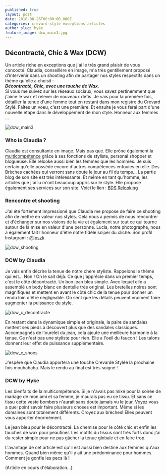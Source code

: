 ```yaml
---
published: true
layout: post
date: 2018-08-26T00:00:00.000Z
categories: crevard-style exceptions articles
author_slug: hyke
feature_image: dcw_main3.jpg
---
```

## Décontracté, Chic & Wax (DCW)

Un article riche en exceptions que j'ai le très grand plaisir de vous concocté. Claudia, conseillère en image, m'a très gentillement proposé d'intervenir dans un shooting afin de partager nos styles respectifs dans un thème qu'elle a choisit :  
***Décontracté, Chic, avec une touche de Wax.***  
Si vous me suivez sur les réseaux sociaux, vous savez pertinemment que j'aime le wax et relever de nouveaux défis. Je vais pour la première fois, détailler la tenue d'une femme tout en restant dans mon registre du Crevard Stylé. Faîtes un voeu, c'est une première. Et ensuite je vous ferai part d'une nouvelle étape dans le développement de mon style. Honneur aux femmes ... 

![dcw_main3]({{site.url}}/{{site.baseurl}}img/dcw_main3.jpg)

### Who is Claudia ?

Claudia est consultante en image. Mais pas que. Elle prône également la [multicompétence](http://www.crevardstyle.com/La-Chance-Selon-Hyke-part-2) grâce à ses fonctions de styliste, personal shopper et blogueuse. Elle relooke aussi bien les femmes que les hommes. Je suis certain qu'elle possède encore d'autres compétences enfouies en elle. Des Brèches cachées qui verront sans doute le jour au fil du temps... La partie blog de son site est très intéressante. Et même en tant qu'homme, les articles que j'ai lu m'ont beaucoup appris sur le style. Elle propose également ses services sur son site. Voici le lien : [BDS Relooking](https://www.bds-relooking.com) 

### Rencontre et shooting

J'ai été fortement impressioné que Claudia me propose de faire ce shooting afin de mettre en valeur nos styles. Cela nous a permis de nous rencontrer et d'échanger sur nos visions de la vie et également sur tout ce qui tourne autour de la mise en valeur d'une personne. Lucia, notre photographe, nous a également fait l'honneur d'être notre fidèle sniper du cliché. Son profil Instagram : [@lpszk](https://www.instagram.com/lpszk)

![dcw_shooting]({{site.url}}/{{site.baseurl}}img/dcw_shooting.jpg)

### DCW by Claudia

Je vais enfin décrire la tenue de notre chère styliste. Rappelons le thème qui est... Non ! On le sait déjà. Ce que j'apprécie dans un premier temps, c'est le côté décontracté. Un bon jean bleu simple. Avec lequel elle a assemblé un body blanc en dentelle très original. Les bretelles noires sont magnifiques et mettent en avant le côté chic de la tenue pour donner un rendu loin d'être négligeable. On sent que les détails peuvent vraiment faire augmenter la puissance du style.

![dcw_c_decontracte]({{site.url}}/{{site.baseurl}}img/dcw_c_decontracte.jpg)

En restant dans la dynamique simple et originale, la paire de sandales mettent ses pieds à découvert plus que des sandales classiques. Accompagnés de l'ourelet du jean, cela ajoute une meilleure harmonie à la tenue. Ce n'est pas une styliste pour rien. Elle a l'oeil du faucon ! Les talons donnent leur effet de puissance supplémentaire.

![dcw_c_shoes]({{site.url}}/{{site.baseurl}}img/dcw_c_shoes.jpg)



J'espère que Claudia apportera une touche Crevarde Stylée la prochaine fois mouhahaha. Mais le rendu au final est très soigné !

### DCW by Hyke

Les bienfaits de la multicompétence. Si je n'avais pas mixé pour la soirée de mariage de mon ami et sa femme, je n'aurais pas eu ce tissu. Et sans ce tissu cette veste bombers n'aurait sans doute jamais vu le jour. Voyez vous a quel point savoir faire plusieurs choses est important. Même si les domaines sont totalement différents. Croyez aux brèches! Elles peuvent vous apporter énormément. 

Le jean bleu pour le décontracté. La chemise pour le côté chic et enfin les touches de wax pour peaufiner. Les motifs du tissus sont très forts donc j'ai du rester simple pour ne pas gâcher la tenue globale et en faire trop.

L'avantage de cet article est qu'il est aussi bien destiné aux femmes qu'aux hommes. Quand bien même qu'il y ait une prédominance pour hommes. Comment je gonfle les pecs là ! 

(Article en cours d'élaboration...)

